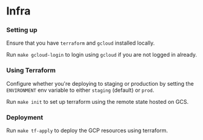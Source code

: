 # Infra

### Setting up

Ensure that you have `terraform` and `gcloud` installed locally.

Run `make gcloud-login` to login using `gcloud` if you are not logged in already.

### Using Terraform

Configure whether you're deploying to staging or production by setting the
`ENVIRONMENT` env variable to either `staging` (default) or `prod`.

Run `make init` to set up terraform using the remote state hosted on GCS.

### Deployment

Run `make tf-apply` to deploy the GCP resources using terraform.